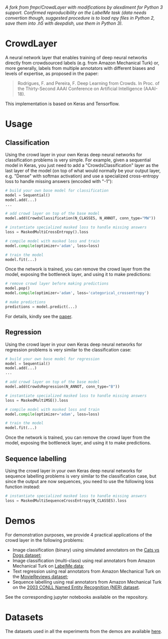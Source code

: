 _A fork from fmpr/CrowdLayer with modifications by alexdiment for Python 3 support. Confirmed reproducibility on the LabelMe task (data needs convertion though, suggested procedure is to load npy files in Python 2, save them into .h5 with deepdish, use them in Python 3)._

# CrowdLayer
A neural network layer that enables training of deep neural networks directly from crowdsourced labels (e.g. from Amazon Mechanical Turk) or, more generally, labels from multiple annotators with different biases and levels of expertise, as proposed in the paper:

> Rodrigues, F. and Pereira, F. Deep Learning from Crowds. In Proc. of the Thirty-Second AAAI Conference on Artificial Intelligence (AAAI-18).

This implementation is based on Keras and Tensorflow.

# Usage

## Classification

Using the crowd layer in your own Keras deep neural networks for classification problems is very simple. For example, given a sequential model in Keras, you just need to add a "CrowdsClassification" layer as the last layer of the model (on top of what would normally be your output layer, e.g. "Dense" with softmax activation) and use a specialized cross-entropy loss to handle missing answers (encoded with "-1"): 

```python
# build your own base model for classification
model = Sequential()
model.add(...) 
...

# add crowd layer on top of the base model
model.add(CrowdsClassification(N_CLASSES, N_ANNOT, conn_type="MW"))

# instantiate specialized masked loss to handle missing answers
loss = MaskedMultiCrossEntropy().loss

# compile model with masked loss and train
model.compile(optimizer='adam', loss=loss)

# train the model
model.fit(...)
```

Once the network is trained, you can remove the crowd layer from the model, exposing the bottleneck layer, and using it to make predictions:

```python
# remove crowd layer before making predictions
model.pop() 
model.compile(optimizer='adam', loss='categorical_crossentropy')

# make predictions
predictions = model.predict(...)
```

For details, kindly see the [paper](http://www.fprodrigues.com/publications/deep-crowds/). 

## Regression

Using the crowd layer in your own Keras deep neural networks for regression problems is very similar to the classification case: 

```python
# build your own base model for regression
model = Sequential()
model.add(...) 
...

# add crowd layer on top of the base model
model.add(CrowdsRegression(N_ANNOT, conn_type="B"))

# instantiate specialized masked loss to handle missing answers
loss = MaskedMultiMSE().loss

# compile model with masked loss and train
model.compile(optimizer='adam', loss=loss)

# train the model
model.fit(...)
```

Once the network is trained, you can remove the crowd layer from the model, exposing the bottleneck layer, and using it to make predictions.

## Sequence labelling

Using the crowd layer in your own Keras deep neural networks for sequence labelling problems is very similar to the classification case, but since the output are now sequences, you need to use the following loss function instead:

```python
# instantiate specialized masked loss to handle missing answers
loss = MaskedMultiSequenceCrossEntropy(N_CLASSES).loss
```

# Demos

For demonstration purposes, we provide 4 practical applications of the crowd layer in the following problems:

* Image classification (binary) using simulated annotators on the [Cats vs Dogs dataset](https://www.kaggle.com/c/dogs-vs-cats);
* Image classification (multi-class) using real annotators from Amazon Mechanical Turk on [LabelMe data](http://labelme.csail.mit.edu/Release3.0/browserTools/php/dataset.php);
* Text regression using real annotators from Amazon Mechanical Turk on the [MovieReviews dataset](http://www.cs.cornell.edu/people/pabo/movie-review-data/);
* Sequence labelling using real annotators from Amazon Mechanical Turk on the [2003 CONLL Named Entity Recognition (NER) dataset](https://cogcomp.org/page/resource_view/81).

See the corresponding jupyter notebooks available on the repository. 

# Datasets

The datasets used in all the experiments from the demos are available [here](http://www.fprodrigues.com/publications/deep-crowds/).



